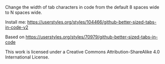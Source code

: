 Change the width of tab characters in code from the default 8 spaces wide to N spaces wide.

Install me: https://userstyles.org/styles/104466/github-better-sized-tabs-in-code-v2

Based on https://userstyles.org/styles/70979/github-better-sized-tabs-in-code

This work is licensed under a Creative Commons Attribution-ShareAlike 4.0 International License.

